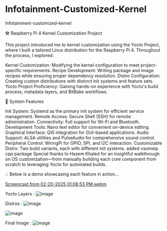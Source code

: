 # Infotainment-Customized-Kernel

Infotainment-customized-kernel

🛠️ Raspberry Pi 4 Kernel Customization Project

This project introduced me to kernel customization using the Yocto Project, where I built a tailored Linux distribution for the Raspberry Pi 4. Throughout the process, I explored:

Kernel Customization: Modifying the kernel configuration to meet project-specific requirements.
Recipe Development: Writing package and image recipes while ensuring proper dependency resolution.
Distro Configuration: Creating custom distributions with distinct init systems and feature sets.
Yocto Project Proficiency: Gaining hands-on experience with Yocto's build process, metadata layers, and BitBake workflows.

🌟 System Features

Init System: Systemd as the primary init system for efficient service management.
Remote Access: Secure Shell (SSH) for remote administration.
Connectivity: Full support for Wi-Fi and Bluetooth.
Development Tools: Nano text editor for convenient on-device editing.
Graphical Interface: Qt5 integration for GUI-based applications.
Audio Support: ALSA utilities and PulseAudio for comprehensive sound control.
Peripheral Control: WiringPi for GPIO, SPI, and I2C interaction.
Customizable Distro: Two build variants, each with different init systems.
added vsomeip cpp package 
Special thanks to Hazem Khaled for an insightful walkthrough on OS customization—from manually building each core component from scratch to leveraging Yocto for automated builds.

💡 Below is a demo showcasing each feature in action...

[Screencast from 02-20-2025 01:08:53 PM.webm](https://github.com/user-attachments/assets/05dd1206-8951-4bce-b3e1-8ae0f0e43611)

Yocto Layers :
![image](https://github.com/user-attachments/assets/19739cf1-947a-442b-94bc-8e879aa17114)

Distros :
![image](https://github.com/user-attachments/assets/2f7c658a-5637-4f18-87e7-db8e6f4d35f5)

![image](https://github.com/user-attachments/assets/35c4f513-3a98-44a9-bc6c-e10ebd9da6c9)

Final Image :
![image](https://github.com/user-attachments/assets/d0e43cdb-b4db-4d8d-98ec-9eced118715a)



